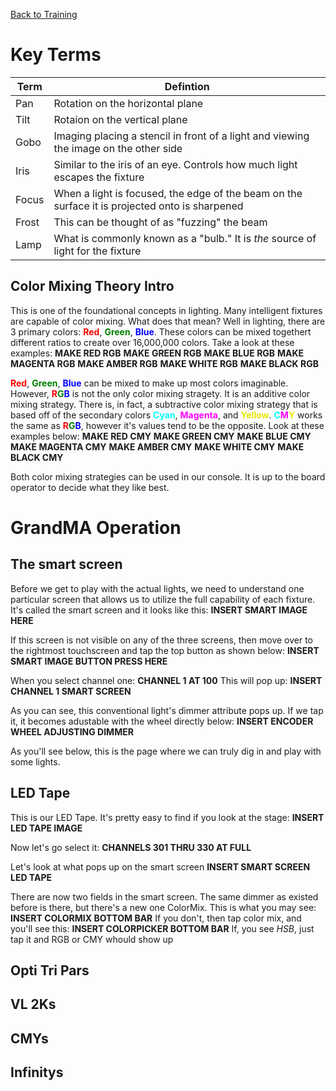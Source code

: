 <!-- TITLE: 203G - GrandMA is your Friend (Part 2) -->
<!-- SUBTITLE: This is a step through of all of our CTG fixtures -->

[Back to Training](/lights/training)

# Key Terms
| Term | Defintion |
| --- | --- |
| Pan | Rotation on the horizontal plane |
| Tilt | Rotaion on the vertical plane |
| Gobo | Imaging placing a stencil in front of a light and viewing the image on the other side |
| Iris | Similar to the iris of an eye. Controls how much light escapes the fixture |
| Focus | When a light is focused, the edge of the beam on the surface it is projected onto is sharpened |
| Frost | This can be thought of as "fuzzing" the beam |
| Lamp | What is commonly known as a "bulb." It is _the_ source of light for the fixture |

## Color Mixing Theory Intro
This is one of the foundational concepts in lighting. Many intelligent fixtures are capable of color mixing. What does that mean? Well in lighting, there are 3 primary colors: <span style="color:red; font-weight:bold">Red</span>, <span style="color:green; font-weight:bold">Green</span>, <span style="color:blue; font-weight:bold">Blue</span>. These colors can be mixed togethert different ratios to create over 16,000,000 colors. Take a look at these examples:
**MAKE RED RGB**
**MAKE GREEN RGB**
**MAKE BLUE RGB**
**MAKE MAGENTA RGB**
**MAKE AMBER RGB**
**MAKE WHITE RGB**
**MAKE BLACK RGB**

<span style="color:red; font-weight:bold">Red</span>, <span style="color:green; font-weight:bold">Green</span>, <span style="color:blue; font-weight:bold">Blue</span> can be mixed to make up most colors imaginable. However, <span style="color:red; font-weight:bold">R</span><span style="color:green; font-weight:bold">G</span><span style="color:blue; font-weight:bold">B</span> is not the only color mixing stragety. It is an additive color mixing strategy. There is, in fact, a subtractive color mixing strategy that is based off of the secondary colors <span style="color:cyan; font-weight:bold">Cyan</span>, <span style="color:magenta; font-weight:bold">Magenta</span>, and <span style="color:#e6e600; font-weight:bold">Yellow</span>. <span style="color:cyan; font-weight:bold">C</span><span style="color:magenta; font-weight:bold">M</span><span style="color:#e6e600; font-weight:bold">Y</span> works the same as <span style="color:red; font-weight:bold">R</span><span style="color:green; font-weight:bold">G</span><span style="color:blue; font-weight:bold">B</span>, however it's values tend to be the opposite. Look at these examples below:
**MAKE RED CMY**
**MAKE GREEN CMY**
**MAKE BLUE CMY**
**MAKE MAGENTA CMY**
**MAKE AMBER CMY**
**MAKE WHITE CMY**
**MAKE BLACK CMY**

Both color mixing strategies can be used in our console. It is up to the board operator to decide what they like best.

# GrandMA Operation
## The smart screen
Before we get to play with the actual lights, we need to understand one particular screen that allows us to utilize the full capability of each fixture. It's called the smart screen and it looks like this:
**INSERT SMART IMAGE HERE**

If this screen is not visible on any of the three screens, then move over to the rightmost touchscreen and tap the top button as shown below:
**INSERT SMART IMAGE BUTTON PRESS HERE**

When you select channel one:
**CHANNEL 1 AT 100**
This will pop up:
**INSERT CHANNEL 1 SMART SCREEN**

As you can see, this conventional light's dimmer attribute pops up. If we tap it, it becomes adustable with the wheel directly below:
**INSERT ENCODER WHEEL ADJUSTING DIMMER**

As you'll see below, this is the page where we can truly dig in and play with some lights.

## LED Tape
This is our LED Tape. It's pretty easy to find if you look at the stage:
**INSERT LED TAPE IMAGE**

Now let's go select it:
**CHANNELS 301 THRU 330 AT FULL**

Let's look at what pops up on the smart screen
**INSERT SMART SCREEN LED TAPE**

There are now two fields in the smart screen. The same dimmer as existed before is there, but there's a new one ColorMix. This is what you may see:
**INSERT COLORMIX BOTTOM BAR**
If you don't, then tap color mix, and you'll see this:
**INSERT COLORPICKER BOTTOM BAR**
If, you see _HSB_, just tap it and RGB or CMY whould show up
## Opti Tri Pars
## VL 2Ks
## CMYs
## Infinitys